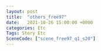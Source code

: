 ```yaml
---
layout: post
title:  "others_free97"
date:   2021-10-26 15:00:00 +0000
categories: Etc
Tags: Story Etc
SceneCode: ["scene_free97_q1_s20"]
---
```

